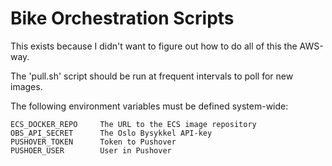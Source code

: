 # Bike Orchestration Scripts

This exists because I didn't want to figure out how to do all of this the
AWS-way.

The 'pull.sh' script should be run at frequent intervals to poll for new
images.

The following environment variables must be defined system-wide:

    ECS_DOCKER_REPO     The URL to the ECS image repository
    OBS_API_SECRET      The Oslo Bysykkel API-key
    PUSHOVER_TOKEN      Token to Pushover
    PUSHOER_USER        User in Pushover
